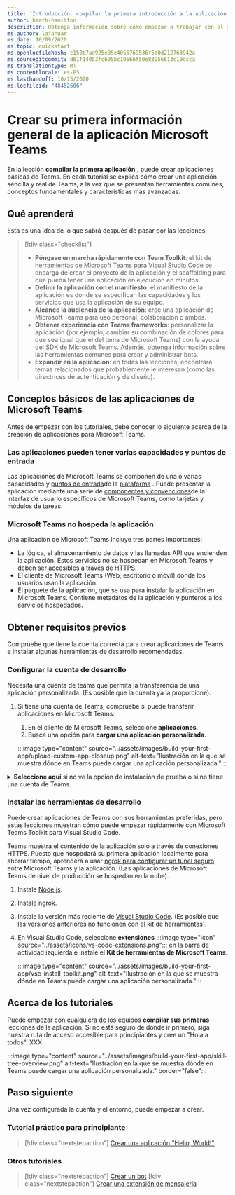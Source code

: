 ```yaml
---
title: 'Introducción: compilar la primera introducción a la aplicación y requisitos previos'
author: heath-hamilton
description: Obtenga información sobre cómo empezar a trabajar con el desarrollo de aplicaciones de Microsoft Teams y configurar el entorno.
ms.author: lajanuar
ms.date: 10/09/2020
ms.topic: quickstart
ms.openlocfilehash: c158b7ad925e05e4056769536f5e0d212763942a
ms.sourcegitcommit: d61f14053fc695bc1956bf50e83956613c19ccca
ms.translationtype: MT
ms.contentlocale: es-ES
ms.lasthandoff: 10/13/2020
ms.locfileid: "48452606"
---
```

# <a name="build-your-first-microsoft-teams-app-overview"></a>Crear su primera información general de la aplicación Microsoft Teams

En la lección **compilar la primera aplicación** , puede crear aplicaciones básicas de Teams. En cada tutorial se explica cómo crear una aplicación sencilla y real de Teams, a la vez que se presentan herramientas comunes, conceptos fundamentales y características más avanzadas.

## <a name="what-youll-learn"></a>Qué aprenderá

Esta es una idea de lo que sabrá después de pasar por las lecciones.

> [!div class="checklist"]
  >
  > * **Póngase en marcha rápidamente con Team Toolkit**: el kit de herramientas de Microsoft Teams para Visual Studio Code se encarga de crear el proyecto de la aplicación y el scaffolding para que pueda tener una aplicación en ejecución en minutos.
  > * **Definir la aplicación con el manifiesto**: el manifiesto de la aplicación es donde se especifican las capacidades y los servicios que usa la aplicación de su equipo.
  > * **Alcance la audiencia de la aplicación**: cree una aplicación de Microsoft Teams para uso personal, colaboración o ambos.
  > * **Obtener experiencia con Teams frameworks**: personalizar la aplicación (por ejemplo, cambiar su combinación de colores para que sea igual que el del tema de Microsoft Teams) con la ayuda del SDK de Microsoft Teams. Además, obtenga información sobre las herramientas comunes para crear y administrar bots.
  > * **Expandir en la aplicación**: en todas las lecciones, encontrará temas relacionados que probablemente le interesan (como las directrices de autenticación y de diseño).

## <a name="teams-app-fundamentals"></a>Conceptos básicos de las aplicaciones de Microsoft Teams

Antes de empezar con los tutoriales, debe conocer lo siguiente acerca de la creación de aplicaciones para Microsoft Teams.

### <a name="apps-can-have-multiple-capabilities-and-entry-points"></a>Las aplicaciones pueden tener varias capacidades y puntos de entrada

Las aplicaciones de Microsoft Teams se componen de una o varias capacidades y [puntos de entrada](../concepts/extensibility-points.md)de la [plataforma](../concepts/capabilities-overview.md) . Puede presentar la aplicación mediante una serie de [componentes y convenciones](../concepts/extensibility-points.md#ui-components)de la interfaz de usuario específicos de Microsoft Teams, como tarjetas y módulos de tareas.

### <a name="teams-doesnt-host-your-app"></a>Microsoft Teams no hospeda la aplicación

Una aplicación de Microsoft Teams incluye tres partes importantes:

* La lógica, el almacenamiento de datos y las llamadas API que encienden la aplicación. Estos servicios no se hospedan en Microsoft Teams y deben ser accesibles a través de HTTPS.
* El cliente de Microsoft Teams (Web, escritorio o móvil) donde los usuarios usan la aplicación.
* El paquete de la aplicación, que se usa para instalar la aplicación en Microsoft Teams. Contiene metadatos de la aplicación y punteros a los servicios hospedados.

## <a name="get-prerequisites"></a>Obtener requisitos previos

Compruebe que tiene la cuenta correcta para crear aplicaciones de Teams e instalar algunas herramientas de desarrollo recomendadas.

### <a name="set-up-your-development-account"></a>Configurar la cuenta de desarrollo

Necesita una cuenta de teams que permita la transferencia de una aplicación personalizada. (Es posible que la cuenta ya la proporcione).

1. Si tiene una cuenta de Teams, compruebe si puede transferir aplicaciones en Microsoft Teams:
    1. En el cliente de Microsoft Teams, seleccione **aplicaciones**.
    1. Busca una opción para **cargar una aplicación personalizada**.

    :::image type="content" source="../assets/images/build-your-first-app/upload-custom-app-closeup.png" alt-text="Ilustración en la que se muestra dónde en Teams puede cargar una aplicación personalizada.":::

<!-- markdownlint-disable MD033 -->
<details>

<summary><b>Seleccione aquí</b> si no ve la opción de instalación de prueba o si no tiene una cuenta de Teams.</summary>

Puede obtener una cuenta gratuita de prueba de Microsoft teams que permite la transferencia de aplicaciones mediante la incorporación al programa de desarrolladores de Microsoft 365. (El proceso de registro dura aproximadamente dos minutos).

1. Vaya al [programa de desarrolladores de Microsoft 365](https://developer.microsoft.com/microsoft-365/dev-program).
1. Seleccione **unirse ahora** y siga las instrucciones que aparecen en pantalla.
1. Cuando llegue a la pantalla de bienvenida, seleccione **configurar la suscripción a E5**.
1. Configure la cuenta de administrador. Una vez que haya terminado, debería ver una pantalla como esta.
:::image type="content" source="../assets/images/build-your-first-app/dev-program-subscription.png" alt-text="Ilustración en la que se muestra dónde en Teams puede cargar una aplicación personalizada.":::
1. Inicie sesión en Teams con la cuenta de administrador que acaba de configurar.
1. Compruebe si ahora tiene la opción **cargar una aplicación personalizada** .

</details>

### <a name="install-your-development-tools"></a>Instalar las herramientas de desarrollo

Puede crear aplicaciones de Teams con sus herramientas preferidas, pero estas lecciones muestran cómo puede empezar rápidamente con Microsoft Teams Toolkit para Visual Studio Code.

Teams muestra el contenido de la aplicación solo a través de conexiones HTTPS. Puesto que hospedará su primera aplicación localmente para ahorrar tiempo, aprenderá a usar [ngrok para configurar un túnel seguro](../concepts/build-and-test/debug.md#locally-hosted) entre Microsoft Teams y la aplicación. (Las aplicaciones de Microsoft Teams de nivel de producción se hospedan en la nube).

1. Instale [Node.js](https://nodejs.org/en/).
1. Instale [ngrok](https://ngrok.com/download).
1. Instale la versión más reciente de [Visual Studio Code](https://code.visualstudio.com/download). (Es posible que las versiones anteriores no funcionen con el kit de herramientas).
1. En Visual Studio Code, seleccione **extensiones** :::image type="icon" source="../assets/icons/vs-code-extensions.png"::: en la barra de actividad izquierda e instale el **Kit de herramientas de Microsoft Teams**.

    :::image type="content" source="../assets/images/build-your-first-app/vsc-install-toolkit.png" alt-text="Ilustración en la que se muestra dónde en Teams puede cargar una aplicación personalizada.":::

## <a name="about-the-tutorials"></a>Acerca de los tutoriales

Puede empezar con cualquiera de los equipos **compilar sus primeras** lecciones de la aplicación. Si no está seguro de dónde ir primero, siga nuestra ruta de acceso accesible para principiantes y cree un "Hola a todos". XXX.

:::image type="content" source="../assets/images/build-your-first-app/skill-tree-overview.png" alt-text="Ilustración en la que se muestra dónde en Teams puede cargar una aplicación personalizada." border="false":::

## <a name="next-step"></a>Paso siguiente

Una vez configurada la cuenta y el entorno, puede empezar a crear.

### <a name="beginner-friendly-tutorial"></a>Tutorial práctico para principiante

> [!div class="nextstepaction"]
> [Crear una aplicación "Hello, World!"](../build-your-first-app/build-and-run.md)

### <a name="other-tutorials"></a>Otros tutoriales

> [!div class="nextstepaction"]
> [Crear un bot](../build-your-first-app/build-bot.md)
> [!div class="nextstepaction"]
> [Crear una extensión de mensajería](../build-your-first-app/build-messaging-extension.md)
